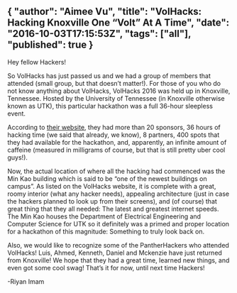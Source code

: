 {
  "author": "Aimee Vu",
  "title": "VolHacks: Hacking Knoxville One “Volt” At A Time",
  "date": "2016-10-03T17:15:53Z",
  "tags": ["all"],
  "published": true
}
---
Hey fellow Hackers!

So VolHacks has just passed us and we had a group of members that attended (small group, but that doesn’t matter!). For those of you who do not know anything about VolHacks, VolHacks 2016 was held up in Knoxville, Tennessee. Hosted by the University of Tennessee (in Knoxville otherwise known as UTK), this particular hackathon was a full 36-hour sleepless event.

According to [their website](https://volhacks.org/>), they had more than 20 sponsors, 36 hours of hacking time (we said that already, we know), 8 partners, 400 spots that they had available for the hackathon, and, apparently, an infinite amount of caffeine (measured in milligrams of course, but that is still pretty uber cool guys!).

Now, the actual location of where all the hacking had commenced was the Min Kao building which is said to be “one of the newest buildings on campus”. As listed on the VolHacks website, it is complete with a great, roomy interior (what any hacker needs), appealing architecture (just in case the hackers planned to look up from their screens), and (of course) that great thing that they all needed: The latest and greatest internet speeds. The Min Kao houses the Department of Electrical Engineering and Computer Science for UTK so it definitely was a primed and proper location for a hackathon of this magnitude: Something to truly look back on.

Also, we would like to recognize some of the PantherHackers who attended VolHacks! Luis, Ahmed, Kenneth, Daniel and Mckenzie have just returned from Knoxville! We hope that they had a great time, learned new things, and even got some cool swag! That’s it for now, until next time Hackers!

-Riyan Imam
